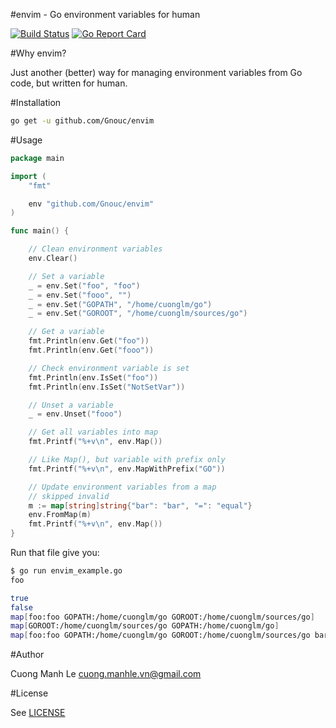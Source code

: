 #envim - Go environment variables for human

[![Build Status](https://travis-ci.org/Gnouc/envim.svg?branch=master)](https://travis-ci.org/Gnouc/envim)
[![Go Report Card](https://goreportcard.com/badge/github.com/Gnouc/envim)](https://goreportcard.com/report/github.com/Gnouc/envim)

#Why envim?

Just another (better) way for managing environment variables from Go code, but written for human.

#Installation
```sh
go get -u github.com/Gnouc/envim
```

#Usage

```go
package main

import (
	"fmt"

	env "github.com/Gnouc/envim"
)

func main() {

	// Clean environment variables
	env.Clear()

	// Set a variable
	_ = env.Set("foo", "foo")
	_ = env.Set("fooo", "")
	_ = env.Set("GOPATH", "/home/cuonglm/go")
	_ = env.Set("GOROOT", "/home/cuonglm/sources/go")

	// Get a variable
	fmt.Println(env.Get("foo"))
	fmt.Println(env.Get("fooo"))

	// Check environment variable is set
	fmt.Println(env.IsSet("foo"))
	fmt.Println(env.IsSet("NotSetVar"))

	// Unset a variable
	_ = env.Unset("fooo")

	// Get all variables into map
	fmt.Printf("%+v\n", env.Map())

	// Like Map(), but variable with prefix only
	fmt.Printf("%+v\n", env.MapWithPrefix("GO"))

	// Update environment variables from a map
	// skipped invalid
	m := map[string]string{"bar": "bar", "=": "equal"}
	env.FromMap(m)
	fmt.Printf("%+v\n", env.Map())
}
```

Run that file give you:

```sh
$ go run envim_example.go
foo

true
false
map[foo:foo GOPATH:/home/cuonglm/go GOROOT:/home/cuonglm/sources/go]
map[GOROOT:/home/cuonglm/sources/go GOPATH:/home/cuonglm/go]
map[foo:foo GOPATH:/home/cuonglm/go GOROOT:/home/cuonglm/sources/go bar:bar]
```

#Author

Cuong Manh Le <cuong.manhle.vn@gmail.com>

#License

See [LICENSE](https://github.com/Gnouc/envim/blob/master/LICENSE)
